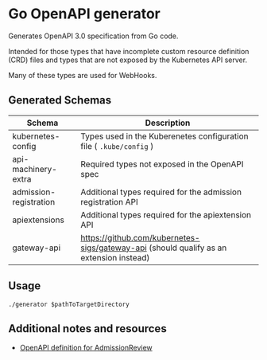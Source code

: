 # Go OpenAPI generator

Generates OpenAPI 3.0 specification from Go code.

Intended for those types that have incomplete custom resource definition (CRD) files and types that are not exposed by the Kubernetes API server.

Many of these types are used for WebHooks.

## Generated Schemas

| Schema                 | Description                                                                             |
|------------------------|-----------------------------------------------------------------------------------------|
| kubernetes-config      | Types used in the Kuberenetes configuration file ( `.kube/config` )                     |
| api-machinery-extra    | Required types not exposed in the OpenAPI spec                                          |
| admission-registration | Additional types required for the admission registration API                            |
| apiextensions          | Additional types required for the apiextension API                                      |
| gateway-api            | https://github.com/kubernetes-sigs/gateway-api (should qualify as an extension instead) |


## Usage

```shell
./generator $pathToTargetDirectory
```

## Additional notes and resources

- [OpenAPI definition for AdmissionReview](https://github.com/kubernetes/kubernetes/issues/84081)
